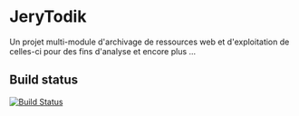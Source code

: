 # JeryTodik

Un projet multi-module d'archivage de ressources web et d'exploitation de celles-ci pour des fins d'analyse et encore plus ... 

## Build status

[![Build Status](https://travis-ci.org/Andriantomanga/jerytodik.svg?branch=master)](https://travis-ci.org/Andriantomanga/jerytodik)


